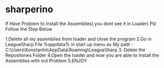 sharperino
==========


If Have Problem to Install the Assemblies( you dont see it in Loader) Plz Follow the Step Below

1.Delete all my assemblies from loader and close the program
2.Go in LeagueSharp File %appdata% in start up menu ex My path : C:\Users\Konstantin\AppData\Roaming\LeagueSharp
3. Delete the Repositories Folder
4.Open the loader and now you are able to Install the Assemblies with out Problem
5.ENJOY
